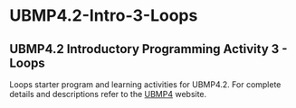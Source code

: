 # UBMP4.2-Intro-3-Loops

## UBMP4.2 Introductory Programming Activity 3 - Loops

Loops starter program and learning activities for UBMP4.2. For complete details
and descriptions refer to the [UBMP4](https://mirobo.tech/ubmp4) website.